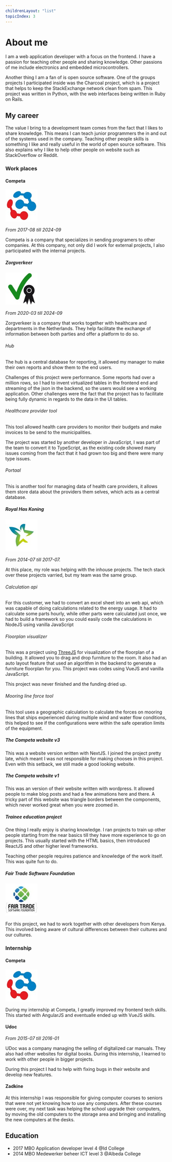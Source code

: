 ```yaml
---
childrenLayout: "list"
topicIndex: 3
---
```

# About me

I am a web application developer with a focus on the frontend. I have a passion for teaching other people and sharing knowledge. Other passions of me include electronics and embedded microcontrollers.

Another thing I am a fan of is open source software. One of the groups projects I participated inside was the Charcoal project, which is a project that helps to keep the StackExchange network clean from spam. This project was written in Python, with the web interfaces being written in Ruby on Rails.

## My career

The value I bring to a development team comes from the fact that I likes to
share knowledge. This means I can teach junior programmers the in and out of
the systems used in the company. Teaching other people skills is something I
like and really useful in the world of open source software. This also explains
why I like to help other people on website such as StackOverflow or Reddit.

### Work places

#### Competa

[![Competa logo](competa-logo.png)](https://competa.com/)

*From <time>2017-08</time> till <time>2024-09</time>*

Competa is a company that specializes in sending programers to other companies. At this company, not only did I work for external projects, I also participated with the internal projects.

##### Zorgverkeer

[![Zorgverkeer logo](zorgverkeer-logo.png)](https://zorgverkeer.nl)

*From <time>2020-03</time> till <time>2024-09</time>*

Zorgverkeer is a company that works together with healthcare and departments in the Netherlands. They help facilitate the exchange of information between both parties and offer a platform to do so.

###### Hub

The hub is a central database for reporting, it allowed my manager to make their own reports and show them to the end users.

Challenges of this project were performance. Some reports had over a million rows, so I had to invent virtualized tables in the frontend end and streaming of the json in the backend, so the users would see a working application. Other challenges were the fact that the project has to facilitate being fully dynamic in regards to the data in the UI tables.

###### Healthcare provider tool

This tool allowed health care providers to monitor their budgets and make invoices to be send to the municipalities.

The project was started by another developer in JavaScript, I was part of the team to convert it to TypeScript, as the existing code showed many issues coming from the fact that it had grown too big and there were many type issues.

###### Portaal

This is another tool for managing data of health care providers, it allows them store data about the providers them selves, which acts as a central database.

##### Royal Has Koning

![alt text](royal-has-koning-logo.png)

*From <time>2014-07</time> till <time>2017-07</time>.*

At this place, my role was helping with the inhouse projects. The tech stack over these projects varried, but my team was the same group.

###### Calculation api

For this customer, we had to convert an excel sheet into an web api, which was capable of doing calculations related to the energy usage. It had to calculate some parts hourly, while other parts were calculated just once, we had to build a framework so you could easily code the calculations in NodeJS using vanilla JavaScript

###### Floorplan visualizer

This was a project using [ThreeJS](https://threejs.org/) for visualization of the floorplan of a building. It allowed you to drag and drop furniture to the room. It also had an auto layout feature that used an algorithm in the backend to generate a furniture floorplan for you. This project was codes using VueJS and vanilla JavaScript.

This project was never finished and the funding dried up.

###### Mooring line force tool

This tool uses a geographic calculation to calculate the forces on mooring lines that ships experienced during multiple wind and water flow conditions, this helped to see if the configurations were within the safe operation limits of the equipment. 

##### The Competa website v3

This was a website version written with NextJS. I joined the project pretty late, which meant I was not responsible for making chooses in this project. Even with this setback, we still made a good looking website.

##### The Competa website v1

This was an version of their website written with wordpress. It allowed people to make blog posts and had a few animations here and there. A tricky part of this website was triangle borders between the components, which never worked great when you were zoomed in.

##### Trainee education project

One thing I really enjoy is sharing knowledge. I ran projects to train up other people starting from the near basics till they have more experience to go on projects. This usually started with the HTML basics, then introduced ReactJS and other higher level frameworks.

Teaching other people requires patience and knowledge of the work itself. This was quite fun to do.

##### Fair Trade Software Foundation

![Fair trade software foundation logo](fair-trade-software-foundation-logo.png)

For this project, we had to work together with other developers from Kenya. This involved being aware of cultural differences between their cultures and our cultures.

### Internship

#### Competa

[![Competa logo](competa-logo.png)](https://competa.com/)

During my internship at Competa, I greatly improved my frontend tech skills. This started with AngularJS and eventualle ended up with VueJS skills.

#### Udoc

*From <time>2015-07</time> till <time>2016-01</time>*

UDoc was a company managing the selling of digitalized car manuals. They also
had other websites for digital books. During this internship, I learned to work
with other people in bigger projects.

During this project I had to help with fixing bugs in their website and develop new features.

#### Zadkine

At this internship I was responsible for giving computer courses to seniors that were not yet knowing how to use any computers. After these courses were over, my next task was helping the school upgrade their computers, by moving the old computers to the storage area and bringing and installing the new computers at the desks.

## Education

* <time>2017</time> MBO Application developer level 4 @Id College
* <time>2014</time> MBO Medewerker beheer ICT level 3 @Albeda College
